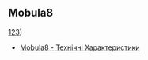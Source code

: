 ## **Mobula8**

[123](specifications.md))

- [Mobula8 - Технічні Характеристики](specifications.md)
